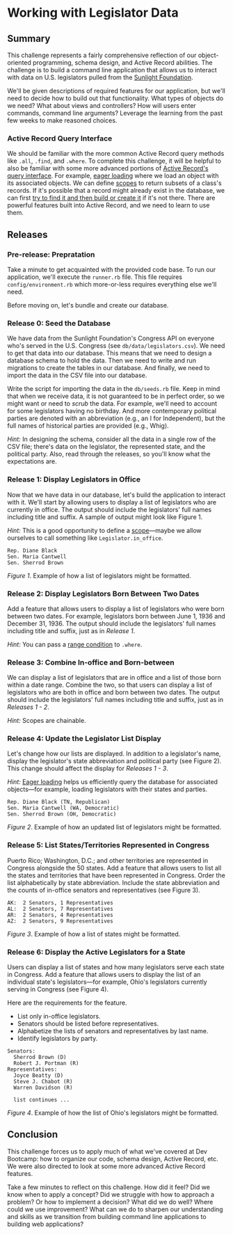 # Working with Legislator Data

## Summary
This challenge represents a fairly comprehensive reflection of our object-oriented programming, schema design, and Active Record abilities.  The challenge is to build a command line application that allows us to interact with data on U.S. legislators pulled from the [Sunlight Foundation][].

We'll be given descriptions of required features for our application, but we'll need to decide how to build out that functionality.  What types of objects do we need?  What about views and controllers?  How will users enter commands, command line arguments?  Leverage the learning from the past few weeks to make reasoned choices.


### Active Record Query Interface
We should be familiar with the more common Active Record query methods like `.all`, `.find`, and `.where`.  To complete this challenge, it will be helpful to also be familiar with some more advanced portions of [Active Record's query interface][AR Query Interface].  For example, [eager loading][] where we load an object with its associated objects.  We can define [scopes][Scopes] to return subsets of a class's records.  If it's possible that a record might already exist in the database, we can first [try to find it and then build or create it][Find or Build] if it's not there.  There are powerful features built into Active Record, and we need to learn to use them.

<!--
### Required Functionality

For a given state ...
- obtain a list of all the state's legislators.
- obtain a list of just the state's representatives.
- obtain a list of just the state's senators

For a given political party ...
- obtain a list of legislators affiliated with the party.
- obtain a list of representatives affiliated with the party.
- obtain a list of senators affiliated with the party.
- obtain a list of legislators currently in office

For a given legislator ...
- obtain a list of attributes:
  - birthday
  - fax
  - gender
  - name
  - party affiliation
  - phone
  - twitter id 
  - webform for e-mail
  - website url
- determine whether the legislator is currently in office.
-->

## Releases
### Pre-release: Prepratation
Take a minute to get acquainted with the provided code base.  To run our application, we'll execute the `runner.rb` file.  This file requires `config/environment.rb` which more-or-less requires everything else we'll need.

Before moving on, let's bundle and create our database.


### Release 0:  Seed the Database
We have data from the Sunlight Foundation's Congress API on everyone who's served in the U.S. Congress (see `db/data/legislators.csv`).  We need to get that data into our database.  This means that we need to design a database schema to hold the data.  Then we need to write and run migrations to create the tables in our database.  And finally, we need to import the data in the CSV file into our database.

Write the script for importing the data in the `db/seeds.rb` file.  Keep in mind that when we receive data, it is not guaranteed to be in perfect order, so we might want or need to *scrub* the data.  For example, we'll need to account for some legislators having no birthday.  And more contemporary political parties are denoted with an abbreviation (e.g., an I for Independent), but the full names of historical parties are provided (e.g., Whig).

*Hint:*  In designing the schema, consider all the data in a single row of the CSV file; there's data on the legislator, the represented state, and the political party.  Also, read through the releases, so you'll know what the expectations are.  


### Release 1:  Display Legislators in Office
Now that we have data in our database, let's build the application to interact with it.  We'll start by allowing users to display a list of legislators who are currently in office.  The output should include the legislators' full names including title and suffix.  A sample of output might look like Figure 1.

*Hint:*  This is a good opportunity to define a [scope][Scopes]—maybe we allow ourselves to call something like `Legislator.in_office`.

```
Rep. Diane Black
Sen. Maria Cantwell
Sen. Sherrod Brown
```
*Figure 1*.  Example of how a list of legislators might be formatted.


### Release 2: Display Legislators Born Between Two Dates
Add a feature that allows users to display a list of legislators who were born between two dates.  For example, legislators born between June 1, 1936 and December 31, 1936.  The output should include the legislators' full names including title and suffix, just as in *Release 1*.

*Hint:* You can pass a [range condition][] to `.where`.


### Release 3: Combine In-office and Born-between
We can display a list of legislators that are in office and a list of those born within a date range.  Combine the two, so that users can display a list of legislators who are both in office and born between two dates.  The output should include the legislators' full names including title and suffix, just as in *Releases 1 - 2*.

*Hint:* Scopes are chainable.


### Release 4: Update the Legislator List Display
Let's change how our lists are displayed.  In addition to a legislator's name, display the legislator's state abbreviation and political party (see Figure 2).  This change should affect the display for *Releases 1 - 3*.

*Hint:*  [Eager loading][] helps us efficiently query the database for associated objects—for example, loading legislators with their states and parties.

```
Rep. Diane Black (TN, Republican)
Sen. Maria Cantwell (WA, Democratic)
Sen. Sherrod Brown (OH, Democratic)
```
*Figure 2*.  Example of how an updated list of legislators might be formatted.

### Release 5: List States/Territories Represented in Congress
Puerto Rico; Washington, D.C.; and other territories are represented in Congress alongside the 50 states.  Add a feature that allows users to list all the states and territories that have been represented in Congress.  Order the list alphabetically by state abbreviation.  Include the state abbreviation and the counts of in-office senators and representatives (see Figure 3).

```
AK:  2 Senators, 1 Representatives
AL:  2 Senators, 7 Representatives
AR:  2 Senators, 4 Representatives
AZ:  2 Senators, 9 Representatives
```
*Figure 3*.  Example of how a list of states might be formatted.


### Release 6:  Display the Active Legislators for a State
Users can display a list of states and how many legislators serve each state in Congress.  Add a feature that allows users to display the list of an individual state's legislators—for example, Ohio's legislators currently serving in Congress (see Figure 4).

Here are the requirements for the feature.

- List only in-office legislators.
- Senators should be listed before representatives.
- Alphabetize the lists of senators and representatives by last name.
- Identify legislators by party.

```
Senators:
  Sherrod Brown (D)
  Robert J. Portman (R)
Representatives:
  Joyce Beatty (D)
  Steve J. Chabot (R)
  Warren Davidson (R)
  
  list continues ...
```
*Figure 4*.  Example of how the list of Ohio's legislators might be formatted.


## Conclusion
This challenge forces us to apply much of what we've covered at Dev Bootcamp: how to organize our code, schema design, Active Record, etc.  We were also directed to look at some more advanced Active Record features.  

Take a few minutes to reflect on this challenge.  How did it feel?  Did we know when to apply a concept?  Did we struggle with how to approach a problem?  Or how to implement a decision?  What did we do well?  Where could we use improvement?  What can we do to sharpen our understanding and skills as we transition from building command line applications to building web applications?


[AR Query Interface]: http://guides.rubyonrails.org/v4.2/active_record_querying.html
[Eager Loading]: http://guides.rubyonrails.org/v4.2/active_record_querying.html#eager-loading-associations
[Find or Build]: http://guides.rubyonrails.org/v4.2/active_record_querying.html#find-or-build-a-new-object
[range condition]: http://guides.rubyonrails.org/active_record_querying.html#range-conditions
[Scopes]: http://guides.rubyonrails.org/v4.2/active_record_querying.html#scopes
[Sunlight Foundation]: https://sunlightfoundation.com/

